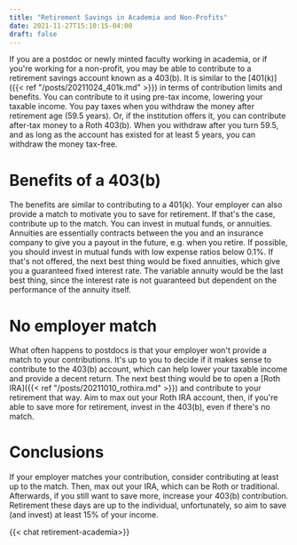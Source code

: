 ```yaml
---
title: "Retirement Savings in Academia and Non-Profits"
date: 2021-11-27T15:10:15-04:00
draft: false
---
```


If you are a postdoc or newly minted faculty working in academia, or if you're working for a non-profit, you may be able to contribute to a retirement savings account known as a 403(b). It is similar to the [401(k)]({{< ref "/posts/20211024_401k.md" >}}) in terms of contribution limits and benefits. You can contribute to it using pre-tax income, lowering your taxable income. You pay taxes when you withdraw the money after retirement age (59.5 years). Or, if the institution offers it, you can contribute after-tax money to a Roth 403(b). When you withdraw after you turn 59.5, and as long as the account has existed for at least 5 years, you can withdraw the money tax-free. 

# Benefits of a 403(b)

The benefits are similar to contributing to a 401(k). Your employer can also provide a match to motivate you to save for retirement. If that's the case, contribute up to the match. You can invest in mutual funds, or annuities. Annuities are essentially contracts between the you and an insurance company to give you a payout in the future, e.g. when you retire. If possible, you should invest in mutual funds with low expense ratios below 0.1%. If that's not offered, the next best thing would be fixed annuities, which give you a guaranteed fixed interest rate. The variable annuity would be the last best thing, since the interest rate is not guaranteed but dependent on the performance of the annuity itself. 

# No employer match
What often happens to postdocs is that your employer won't provide a match to your contributions. It's up to you to decide if it makes sense to contribute to the 403(b) account, which can help lower your taxable income and provide a decent return. The next best thing would be to open a [Roth IRA]({{< ref "/posts/20211010_rothira.md" >}}) and contribute to your retirement that way. Aim to max out your Roth IRA account, then, if you're able to save more for retirement, invest in the 403(b), even if there's no match. 

# Conclusions
If your employer matches your contribution, consider contributing at least up to the match. Then, max out your IRA, which can be Roth or traditional. Afterwards, if you still want to save more, increase your 403(b) contribution. Retirement these days are up to the individual, unfortunately, so aim to save (and invest) at least 15% of your income.

{{< chat retirement-academia>}}
